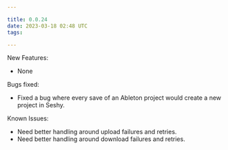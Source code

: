 ```yaml
---

title: 0.0.24
date: 2023-03-18 02:48 UTC
tags: 

---
```


New Features:

* None

Bugs fixed:

* Fixed a bug where every save of an Ableton project would create a new project in Seshy.

Known Issues:

* Need better handling around upload failures and retries.
* Need better handling around download failures and retries.


